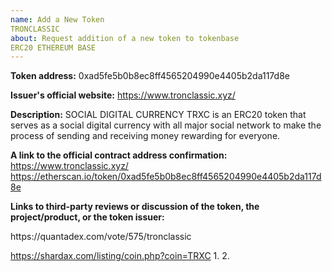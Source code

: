 ```yaml
---
name: Add a New Token
TRONCLASSIC
about: Request addition of a new token to tokenbase
ERC20 ETHEREUM BASE
---
```


<!-- This is a request to add a new token to tokenbase. You must follow the template below to request token addition.

Token addition guide: https://www.reddit.com/r/ForkDelta/comments/7tntnz/how_to_get_an_erc20_token_listed_on_forkdelta/
Got questions? Join Discord chat: https://discord.gg/mMnRq7m
-->

**Token address:**
0xad5fe5b0b8ec8ff4565204990e4405b2da117d8e

**Issuer's official website:**
https://www.tronclassic.xyz/

**Description:** <!-- 1-3 sentences for the token's description: at least one on the token issuer (eg., the product they are building) and one on token's purpose. -->
SOCIAL DIGITAL CURRENCY
TRXC is an ERC20 token that serves as a social digital currency with all major social network to make the process of sending and receiving money rewarding for everyone.

**A link to the official contract address confirmation:** <!-- Contract address confirmation MUST be linked from the official website and MUST be visible publicly. It CANNOT be an Etherscan.io link. If the confirmation is not visible immediately, include an explanation of how to find it. -->
https://www.tronclassic.xyz/
https://etherscan.io/token/0xad5fe5b0b8ec8ff4565204990e4405b2da117d8e

**Links to third-party reviews or discussion of the token, the project/product, or the token issuer:**
<!--https://quantadex.com/vote/575/tronclassic
https://shardax.com/listing/coin.php?coin=TRXC
Links should be of at least two disctinct kinds, including, but is not limited to: articles in the media, independent blog posts, ICO ranking websites, third party reporting on established company partnerships, YouTube videos, comments from high ranked users in BitcoinTalk.
Note:
* We are looking for substance in reviews. Reviews like "Interesting project, good luck", "to the moon" are NOT acceptable.
* These reviews cannot be on a resource controlled by the project (ie., project's subreddits or Telegram channels do not count as third-party discussion).
-->https://quantadex.com/vote/575/tronclassic
https://shardax.com/listing/coin.php?coin=TRXC
1. 
2.
